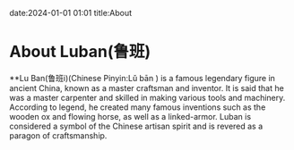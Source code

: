 date:2024-01-01 01:01
title:About
# About Luban(鲁班)
**Lu Ban(鲁班i)(Chinese Pinyin:Lǔ bān ) is a famous legendary figure in ancient China, known as a master craftsman and inventor. It is said that he was a master carpenter and skilled in making various tools and machinery. According to legend, he created many famous inventions such as the wooden ox and flowing horse, as well as a linked-armor. Luban is considered a symbol of the Chinese artisan spirit and is revered as a paragon of craftsmanship.
